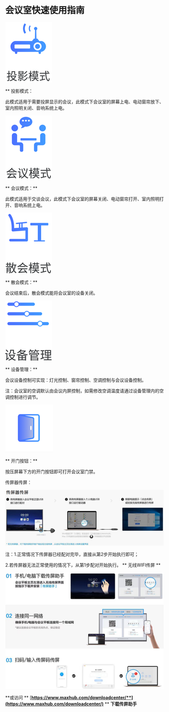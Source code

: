 # 会议室快速使用指南

![](assets/20220906_160159_image.png)

** 投影模式：

此模式适用于需要投屏显示的会议，此模式下会议室的屏幕上电、电动窗帘放下、室内照明关闭、音响系统上电。

![](assets/20220906_160208_image.png)

** 会议模式：**

此模式适用于交谈会议，此模式下会议室的屏幕关闭、电动窗帘打开、室内照明打开、音响系统上电。

![](assets/20220906_160216_image.png)

** 散会模式：**

会议结束后，散会模式能将会议室的设备关闭。

![](assets/20220906_160227_image.png)

** 设备管理：**

会议设备控制可实现：灯光控制、窗帘控制、空调控制与会议设备控制。

注：会议室的空调默认由会议内屏控制，如需修改空调温度请通过设备管理内的空调控制进行调节。

![](assets/20220906_160234_image.png)

** 开门按钮：**

按压屏幕下方的开门按钮即可打开会议室门禁。

传屏器传屏：

![](assets/20220906_160246_image.png)

注：1.正常情况下传屏器已经配对完毕，直接从第2步开始执行即可；

2.若传屏器无法正常使用的情况下，从第1步配对开始执行。
** 无线WIFI传屏 **

![](assets/20220906_160305_image.png)

**或访问
** [**https://www.maxhub.com/downloadcenter/**](https://www.maxhub.com/downloadcenter/)** ** **下载传屏助手**
